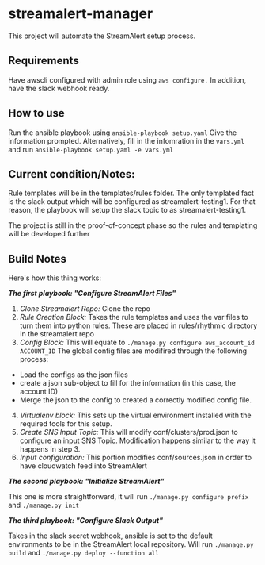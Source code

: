 # streamalert-manager

This project will automate the StreamAlert setup process. 

## Requirements

Have awscli configured with admin role using `aws configure.` In addition, have the slack webhook ready.

## How to use

Run the ansible playbook using ```ansible-playbook setup.yaml``` Give the information prompted. Alternatively, fill in the infomration in the ```vars.yml``` and run ```ansible-playbook setup.yaml -e vars.yml```

## Current condition/Notes:

Rule templates will be in the templates/rules folder. The only templated fact is the slack output which will be configured as streamalert-testing1. For that reason, the playbook will setup the slack topic to as streamalert-testing1. 

The project is still in the proof-of-concept phase so the rules and templating will be developed further

## Build Notes

Here's how this thing works: 

__*The first playbook: "Configure StreamAlert Files"*__
1. *Clone Streamalert Repo:* Clone the repo
2. *Rule Creation Block:* Takes the rule templates and uses the var files to turn them into python rules. These are placed in rules/rhythmic directory in the streamalert repo
3. *Config Block:* This will equate to ```./manage.py configure aws_account_id ACCOUNT_ID``` The global config files are modifired through the following process:
- Load the configs as the json files
- create a json sub-object to fill for the information (in this case, the account ID)
- Merge the json to the config to created a correctly modified config file.
4. *Virtualenv block:* This sets up the virtual environment installed with the required tools for this setup. 
5. *Create SNS Input Topic:* This will modify conf/clusters/prod.json to configure an input SNS Topic. Modification happens similar to the way it happens in step 3.
6. *Input configuration:* This portion modifies conf/sources.json in order to have cloudwatch feed into StreamAlert

__*The second playbook: "Initialize StreamAlert"*__

This one is more straightforward, it will run ```./manage.py configure prefix``` and ```./manage.py init```

__*The third playbook: "Configure Slack Output"*__

Takes in the slack secret webhook, ansible is set to the default environments to be in the StreamAlert local repository. Will run ```./manage.py build``` and ```./manage.py deploy --function all```



